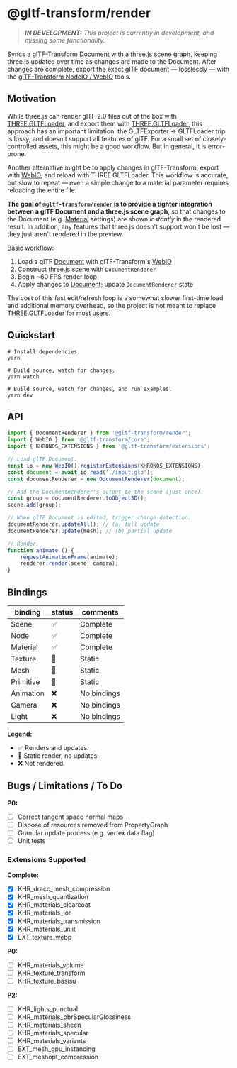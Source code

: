 # @gltf-transform/render

> _**IN DEVELOPMENT:** This project is currently in development, and missing some functionality._

Syncs a glTF-Transform [Document](https://gltf-transform.donmccurdy.com/classes/document.html)
with a [three.js](https://threejs.org/) scene graph, keeping three.js updated
over time as changes are made to the Document. After changes are complete,
export the exact glTF document — losslessly — with the
[glTF-Transform NodeIO / WebIO](https://gltf-transform.donmccurdy.com/classes/core.platformio.html)
tools.

## Motivation

While three.js can render glTF 2.0 files out of the box with
[THREE.GLTFLoader](https://threejs.org/docs/index.html#examples/en/loaders/GLTFLoader),
and export them with [THREE.GLTFLoader](https://threejs.org/docs/index.html#examples/en/loaders/GLTFLoader),
this approach has an important limitation: the GLTFExporter → GLTFLoader
trip is lossy, and doesn't support all features of glTF. For a small set
of closely-controlled assets, this might be a good workflow. But in
general, it is error-prone.

Another alternative might be to apply changes in glTF-Transform, export with
[WebIO](https://gltf-transform.donmccurdy.com/classes/core.webio.html),
and reload with THREE.GLTFLoader. This workflow is accurate, but slow to
repeat — even a simple change to a material parameter requires reloading the
entire file.

**The goal of `@gltf-transform/render` is to provide a tighter integration
between a glTF Document and a three.js scene graph**, so that changes to the
Document (e.g. [Material](https://gltf-transform.donmccurdy.com/classes/material.html)
settings) are shown _instantly_ in the rendered result. In addition, any
features that three.js doesn't support won't be lost — they just aren't
rendered in the preview.

Basic workflow:

1. Load a glTF [Document](https://gltf-transform.donmccurdy.com/classes/core.document.html) with glTF-Transform's [WebIO](https://gltf-transform.donmccurdy.com/classes/core.webio.html)
2. Construct three.js scene with `DocumentRenderer`
3. Begin ~60 FPS render loop
4. Apply changes to [Document](https://gltf-transform.donmccurdy.com/classes/core.document.html); update `DocumentRenderer` state

The cost of this fast edit/refresh loop is a somewhat slower first-time load
and additional memory overhead, so the project is not meant to replace
THREE.GLTFLoader for most users.

 ## Quickstart

```shell
# Install dependencies.
yarn

# Build source, watch for changes.
yarn watch

# Build source, watch for changes, and run examples.
yarn dev
```

## API

```typescript
import { DocumentRenderer } from '@gltf-transform/render';
import { WebIO } from '@gltf-transform/core';
import { KHRONOS_EXTENSIONS } from '@gltf-transform/extensions';

// Load glTF Document.
const io = new WebIO().registerExtensions(KHRONOS_EXTENSIONS);
const document = await io.read('./input.glb');
const documentRenderer = new DocumentRenderer(document);

// Add the DocumentRenderer's output to the scene (just once).
const group = documentRenderer.toObject3D();
scene.add(group);

// When glTF Document is edited, trigger change detection.
documentRenderer.updateAll(); // (a) full update
documentRenderer.update(mesh); // (b) partial update

// Render.
function animate () {
	requestAnimationFrame(animate);
	renderer.render(scene, camera);
}
```

## Bindings

| binding   | status | comments     |
|-----------|--------|--------------|
| Scene     | ✅     | Complete     |
| Node      | ✅     | Complete     |
| Material  | ✅     | Complete     |
| Texture   | 🚧     | Static       |
| Mesh      | 🚧     | Static       |
| Primitive | 🚧     | Static       |
| Animation | ❌     | No bindings  |
| Camera    | ❌     | No bindings  |
| Light     | ❌     | No bindings  |

**Legend:**

- ✅  Renders and updates.
- 🚧  Static render, no updates.
- ❌  Not rendered.

## Bugs / Limitations / To Do

**P0:**

- [ ] Correct tangent space normal maps
- [ ] Dispose of resources removed from PropertyGraph
- [ ] Granular update process (e.g. vertex data flag)
- [ ] Unit tests

### Extensions Supported

**Complete:**

- [x] KHR_draco_mesh_compression
- [x] KHR_mesh_quantization
- [x] KHR_materials_clearcoat
- [x] KHR_materials_ior
- [x] KHR_materials_transmission
- [x] KHR_materials_unlit
- [x] EXT_texture_webp

**P0:**

- [ ] KHR_materials_volume
- [ ] KHR_texture_transform
- [ ] KHR_texture_basisu

**P2:**

- [ ] KHR_lights_punctual
- [ ] KHR_materials_pbrSpecularGlossiness
- [ ] KHR_materials_sheen
- [ ] KHR_materials_specular
- [ ] KHR_materials_variants
- [ ] EXT_mesh_gpu_instancing
- [ ] EXT_meshopt_compression
